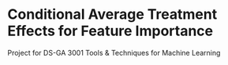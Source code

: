 # Conditional Average Treatment Effects for Feature Importance
Project for DS-GA 3001 Tools &amp; Techniques for Machine Learning 
